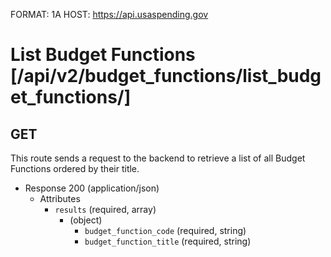 FORMAT: 1A
HOST: https://api.usaspending.gov

# List Budget Functions [/api/v2/budget_functions/list_budget_functions/]

## GET

This route sends a request to the backend to retrieve a list of all Budget Functions ordered by their title.

+ Response 200 (application/json)
    + Attributes
        + `results` (required, array)
            + (object)
                + `budget_function_code` (required, string)
                + `budget_function_title` (required, string)
